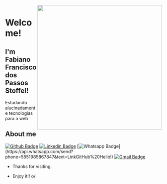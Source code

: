 <img align="right" width="400" height="400" src="https://drive.google.com/file/d/1pLUQbyxbYaL3wWoIIqBJUh8qgeiz_ke_/view?usp=sharing">
 
# Welcome!
 
## I'm Fabiano Francisco dos Passos Stoffel!
 
Estudando alucinadamente tecnologias para a web
 
 
## About me 
[![Github Badge](https://img.shields.io/badge/-Github-000?style=flat-square&logo=Github&logoColor=white&link=https://github.com/FabianoFPS)](https://github.com/FabianoFPS)
[![Linkedin Badge](https://img.shields.io/badge/-LinkedIn-blue?style=flat-square&logo=Linkedin&logoColor=white&link=https://www.linkedin.com/in/fabianostoffel/)](https://www.linkedin.com/in/fabianostoffel/)
[![Whatsapp Badge](https://img.shields.io/badge/-Whatsapp-4CA143?style=flat-square&labelColor=4CA143&logo=whatsapp&logoColor=white&link=https://api.whatsapp.com/send?phone=https://api.whatsapp.com/send?phone=5551985867847&text=LinkGitHub%20Hello!)](https://api.whatsapp.com/send?phone=5551985867847&text=LinkGitHub%20Hello!)
[![Gmail Badge](https://img.shields.io/badge/-Gmail-c14438?style=flat-square&logo=Gmail&logoColor=white&link=mailto:fabiano.stoffel@gmail.com)](mailto:fabiano.stoffel@gmail.com)
 
- Thanks for visiting. 
 
- Enjoy it!! o/
